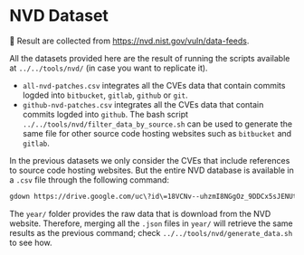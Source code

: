 # NVD Dataset

🔗 Result are collected from https://nvd.nist.gov/vuln/data-feeds.

All the datasets provided here are the result of running the scripts available at `../../tools/nvd/` (in case you want to replicate it).

- `all-nvd-patches.csv` integrates all the CVEs data that contain commits logded into `bitbucket`, `gitlab`, `github` or `git`.
- `github-nvd-patches.csv` integrates all the CVEs data that contain commits logded into `github`. The bash script `../../tools/nvd/filter_data_by_source.sh` can be used to generate the same file for other source code hosting websites such as `bitbucket` and `gitlab`.
  
In the previous datasets we only consider the CVEs that include references to source code hosting websites. But the entire NVD database is available in a `.csv` file through the following command:

```bash
gdown https://drive.google.com/uc\?id\=18VCNv--uhzmI8NGgOz_9DDCx5sJENUtJ
```

The `year/` folder provides the raw data that is download from the NVD website. Therefore, merging all the `.json` files in `year/` will retrieve the same results as the previous command; check `../../tools/nvd/generate_data.sh` to see how.